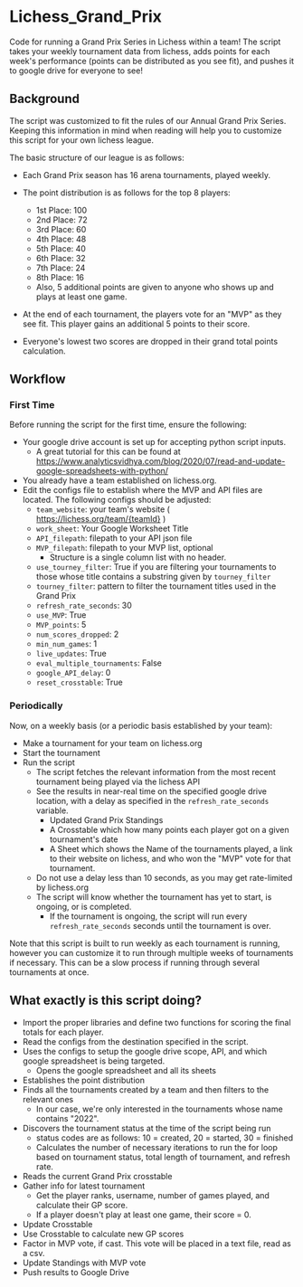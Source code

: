 # Lichess_Grand_Prix
Code for running a Grand Prix Series in Lichess within a team! 
The script takes your weekly tournament data from lichess, adds points for each week's performance (points can be distributed as you see fit), and pushes it to google drive for everyone to see!

## Background
The script was customized to fit the rules of our Annual Grand Prix Series. 
Keeping this information in mind when reading will help you to customize this script for your own lichess league.

The basic structure of our league is as follows:

* Each Grand Prix season has 16 arena tournaments, played weekly.
* The point distribution is as follows for the top 8 players:
  + 1st Place: 100
  + 2nd Place: 72
  + 3rd Place: 60
  + 4th Place: 48
  + 5th Place: 40
  + 6th Place: 32
  + 7th Place: 24
  + 8th Place: 16
  + Also, 5 additional points are given to anyone who shows up and plays at least one game.

* At the end of each tournament, the players vote for an "MVP" as they see fit. This player gains an additional 5 points to their score.
* Everyone's lowest two scores are dropped in their grand total points calculation.

## Workflow

### First Time
Before running the script for the first time, ensure the following:
* Your google drive account is set up for accepting python script inputs. 
  + A great tutorial for this can be found at https://www.analyticsvidhya.com/blog/2020/07/read-and-update-google-spreadsheets-with-python/
* You already have a team established on lichess.org.
* Edit the configs file to establish where the MVP and API files are located. The following configs should be adjusted:
  + `team_website`: your team's website ( https://lichess.org/team/{teamId} )
  + `work_sheet`: Your Google Worksheet Title
  + `API_filepath`: filepath to your API json file
  + `MVP_filepath`: filepath to your MVP list, optional
    - Structure is a single column list with no header. 
  + `use_tourney_filter`: True if you are filtering your tournaments to those whose title contains a substring given by `tourney_filter`
  + `tourney_filter`: pattern to filter the tournament titles used in the Grand Prix
  + `refresh_rate_seconds`: 30
  + `use_MVP`: True
  + `MVP_points`: 5
  + `num_scores_dropped`: 2
  + `min_num_games`: 1
  + `live_updates`: True
  + `eval_multiple_tournaments`: False
  + `google_API_delay`: 0
  + `reset_crosstable`: True

### Periodically
Now, on a weekly basis (or a periodic basis established by your team):

* Make a tournament for your team on lichess.org
* Start the tournament
* Run the script
  + The script fetches the relevant information from the most recent tournament being played via the lichess API
  + See the results in near-real time on the specified google drive location, with a delay as specified in the `refresh_rate_seconds` variable.
    - Updated Grand Prix Standings
    - A Crosstable which how many points each player got on a given tournament's date
    - A Sheet which shows the Name of the tournaments played, a link to their website on lichess, and who won the "MVP" vote for that tournament.
  + Do not use a delay less than 10 seconds, as you may get rate-limited by lichess.org 
  + The script will know whether the tournament has yet to start, is ongoing, or is completed.
     - If the tournament is ongoing, the script will run every `refresh_rate_seconds` seconds until the tournament is over.

Note that this script is built to run weekly as each tournament is running, however you can customize it to run through multiple weeks of tournaments if necessary. This can be a slow process if running through several tournaments at once. 


## What exactly is this script doing?

* Import the proper libraries and define two functions for scoring the final totals for each player.
* Read the configs from the destination specified in the script.
* Uses the configs to setup the google drive scope, API, and which google spreadsheet is being targeted.
  + Opens the google spreadsheet and all its sheets
* Establishes the point distribution
* Finds all the tournaments created by a team and then filters to the relevant ones
  + In our case, we're only interested in the tournaments whose name contains "2022".
* Discovers the tournament status at the time of the script being run
  + status codes are as follows: 10 = created, 20 = started, 30 = finished
  + Calculates the number of necessary iterations to run the for loop based on tournament status, total length of tournament, and refresh rate.
* Reads the current Grand Prix crosstable
* Gather info for latest tournament
  + Get the player ranks, username, number of games played, and calculate their GP score. 
  + If a player doesn't play at least one game, their score = 0.
* Update Crosstable
* Use Crosstable to calculate new GP scores
* Factor in MVP vote, if cast. This vote will be placed in a text file, read as a csv.
* Update Standings with MVP vote
* Push results to Google Drive
